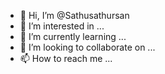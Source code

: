 - 👋 Hi, I’m @Sathusathursan
- 👀 I’m interested in ...
- 🌱 I’m currently learning ...
- 💞️ I’m looking to collaborate on ...
- 📫 How to reach me ...

<!---
Sathusathursan/Sathusathursan is a ✨ special ✨ repository because its `README.md` (this file) appears on your GitHub profile.
You can click the Preview link to take a look at your changes.
--->
